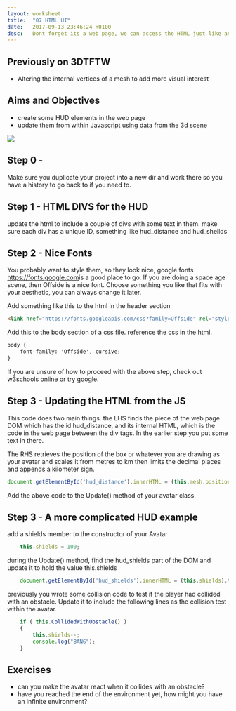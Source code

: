 ```yaml
---
layout: worksheet
title:  "07 HTML UI"
date:   2017-09-13 23:46:24 +0100
desc:   Dont forget its a web page, we can access the HTML just like any other js
---
```


## Previously on 3DTFTW
- Altering the internal vertices of a mesh to add more visual interest

## Aims and Objectives
- create some HUD elements in the web page
- update them from within Javascript using data from the 3d scene

![](../../assets/PRG_HUD.PNG)

## Step 0 -
Make sure you duplicate your project into a new dir and work there so you have a history to go back to if you need to.

## Step 1 - HTML DIVS for the HUD
update the html to include a couple of divs with some text in them. make sure each div has a unique ID, something like hud_distance and hud_sheilds


## Step 2 - Nice Fonts
You probably want to style them, so they look nice, google fonts <https://fonts.google.com>is a good place to go. If you are doing a space age scene, then Offside is a nice font. Choose something you like that fits with your aesthetic, you can always change it later.

Add something like this to the html in the header section

~~~ html
<link href="https://fonts.googleapis.com/css?family=Offside" rel="stylesheet">
~~~

Add this to the body section of a css file. reference the css in the html.

~~~ html
body {
    font-family: 'Offside', cursive;
}
~~~

If you are unsure of how to proceed with the above step, check out w3schools online or try google.

## Step 3 - Updating the HTML from the JS

This code does two main things. the LHS finds the piece of the web page DOM which has the id hud_distance, and its internal HTML, which is the code in the web page between the div tags. In the earlier step you put some text in there.

The RHS retrieves the position of the box or whatever you are drawing as your avatar and scales it from metres to km then limits the decimal places and appends a kilometer sign.

~~~ javascript
document.getElementById('hud_distance').innerHTML = (this.mesh.position.z/1000).toFixed(2) + " km";
~~~

Add the above code to the Update() method of your avatar class.

## Step 3 - A more complicated HUD example

add a shields member to the constructor of your Avatar

~~~ javascript
    this.shields = 100;
~~~

during the Update() method, find the hud_shields part of the DOM and update it to hold the value this.shields

~~~ javascript
    document.getElementById('hud_shields').innerHTML = (this.shields).toFixed(2) + " %";
~~~

previously you wrote some collision code to test if the player had collided with an obstacle. Update it to include the following lines as the collision test within the avatar.

~~~ javascript
    if ( this.CollidedWithObstacle() )
    {
        this.shields--;
        console.log("BANG");
    }
~~~

## Exercises

- can you make the avatar react when it collides with an obstacle?
- have you reached the end of the environment yet, how might you have an infinite environment?

